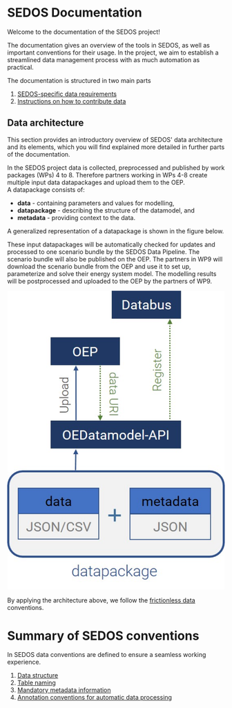 # SEDOS Documentation

Welcome to the documentation of the SEDOS project!

The documentation gives an overview of the tools in SEDOS, as well as important conventions for their usage.
In the project, we aim to establish a streamlined data management process with as much automation as practical.

The documentation is structured in two main parts 

1. [SEDOS-specific data requirements](./data_requirements/input_data.md) 
2. [Instructions on how to contribute data](./data_requirements/overview.md)


## Data architecture

This section provides an introductory overview of SEDOS' data architecture and its elements, which you will find explained more detailed in further parts of the documentation.

In the SEDOS project data is collected, preprocessed and published by work packages (WPs) 4 to 8. 
Therefore partners working in WPs 4-8 create multiple input data datapackages and upload them to the OEP. <br> 
A datapackage consists of:

* **data** - containing parameters and values for modelling, 
* **datapackage** - describing the structure of the datamodel, and 
* **metadata** - providing context to the data. 

A generalized representation of a datapackage is shown in the figure below. 

These input datapackages will be automatically checked for updates and processed to one scenario bundle by the SEDOS Data Pipeline. The scenario bundle will also be published on the OEP. 
The partners in WP9 will download the scenario bundle from the OEP and use it to set up, parameterize and solve their energy system model. The modelling results will be postprocessed and uploaded to the OEP by the partners of WP9.


![Contributing Input Data to SEDOS](../graphics/datapackage.jpg)

By applying the architecture above, we follow the [frictionless data](https://specs.frictionlessdata.io/data-package/) conventions.



# Summary of SEDOS conventions

In SEDOS data conventions are defined to ensure a seamless working experience.

1. [Data structure](data_requirements/input_data.md#Data-structure)
2. [Table naming](data_requirements/input_data.md#Table-naming)
3. [Mandatory metadata information](data_requirements/metadata.md#Mandatory-set-of-metadata-information)
4. [Annotation conventions for automatic data processing](data_requirements/ontology#Annotation-conventions-for-automatic-data-processing)
